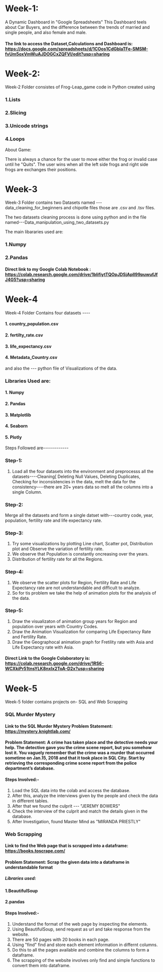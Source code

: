
# Week-1:
A Dynamic Dashboard in "Google Spreadsheets"
This Dashboard teels about Car Buyers, and the difference between the trends of married and single people, and also female and male.
#### The link to access the Dataset,Calculations and Dashboard is: https://docs.google.com/spreadsheets/d/1COos1CdGblaTFe-SMSM-fvUm5oxVmWuAJDOGCxZQFVI/edit?usp=sharing

# Week-2:

Week-2 Folder consistes of Frog-Leap_game code in Python created using

### 1.Lists

### 2.Slicing

### 3.Unicode strings

### 4.Loops

About Game:

There is always a chance for the user to move either the frog or invalid case until he "Quits". The user wins when all the left side frogs and right side frogs are exchanges their positions.
# Week-3
Week-3 Folder contains two Datasets named ---data_cleaning_for_beginners and chipotle files those are .csv and .tsv files.

The two datasets cleaning process is done using python and in the file named---Data_manipulation_using_two_datasets.py

The main libararies used are:

### 1.Numpy

### 2.Pandas

#### Direct link to my Google Colab Notebook : https://colab.research.google.com/drive/1bIifiytTQOpJDSjApll99puwufJfJ4G5?usp=sharing

# Week-4
Week-4 Folder Contains four datasets ----
#### 1. country_population.csv
#### 2. fertilty_rate.csv
#### 3. life_expectancy.csv
#### 4. Metadata_Country.csv
and also the --- python file of Visualizations of the data.

### Libraries Used are:

#### 1. Numpy
#### 2. Pandas
#### 3. Matplotlib
#### 4. Seaborn
#### 5. Plotly

Steps Followed are-------------
### Step-1:
1. Load all the four datasets into the environment and preprocesss all the datasets----Cleaning[ Deleting Null Values, Deleting Duplicates, Checking for inconsistencies in the data, melt the data for the consistency----there are 20+ years data so melt all the columns into a single Column.

### Step-2:
Merge all the datasets and form a single datset with---country code, year, population, fertility rate and life expectancy rate.

### Step-3:

1. Try some visualizations by plotting Line chart, Scatter pot, Distribution plot and Observe the variation of fertility rate.
2. We observe that Population is constantly oncreasing over the years.
3. Distribution of fertility rate for all the Regions.
### Step-4:
1. We observe the scatter plots for Region, Fertility Rate and Life Expectancy rate are not understandable and difficult to analyze.
2. So for tis problem we take the help of animation plots for the analysis of the data.

### Step-5:
1. Draw the visualizaton of animation group years for Region and population over years with Country Codes.
2. Draw the Animation Visualization for comparing Life Expectancy Rate and Fertility Rate.
3. Draw the Geographocal animation graph for Fretility rate with Asia and Life Expectancy rate with Asia.

#### Direct Link to the Google Colaboratory is: https://colab.research.google.com/drive/1RS6-WCXkiPr51tnsYLK8nxIx2ToA-D2x?usp=sharing

# Week-5
Week-5 folder contains projects on- SQL and Web Scrapping

### SQL Murder Mystery

#### Link to the SQL Murder Mystery Problem Statement: https://mystery.knightlab.com/

#### Problem Statement: A crime has taken place and the detective needs your help. The detective gave you the crime scene report, but you somehow lost it. You vaguely remember that the crime was a ​murder​ that occurred sometime on ​Jan.15, 2018​ and that it took place in ​SQL City​. Start by retrieving the corresponding crime scene report from the police department’s database.

#### Steps Involved:-

1. Load the SQL data into the colab and access the database.
2. After this, analyze the interviews given by the people and check the data in different tables.
3. After that we found the culprit --- "JEREMY BOWERS"
4. Check the interview of the culprit and match the details given in the database.
5. After Investigation, found Master Mind as "MIRANDA PRIESTLY"

### Web Scrapping

#### Link to find the Web page that is scrapped into a dataframe: https://books.toscrape.com/
#### Problem Statement: Scrap the given data into a dataframe in understandable format
##### Libraries used:   
#### 1.BeautifulSoup
#### 2.pandas

#### Steps Involved:-

1. Understand the format of the web page by inspecting the elements.
2. Using BeautifulSoup, send request as url and take response from the website.
3. There are 50 pages with 20 books in each page.
4. Using "find" find and store each element information in differnt columns.
5. Do this to all the pages available and combine the columns to form a dataframe.
6. The scrapping of the website involves only find and simple functions to convert them into dataframe.








